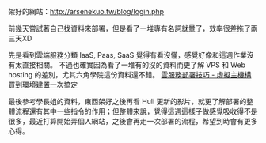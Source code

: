 架好的網站：http://arsenekuo.tw/blog/login.php

前幾天嘗試著自己找資料來部署，但是看了一堆專有名詞就暈了，效率很差拖了兩三天XD

先是看到雲端服務分類 IaaS, Paas, SaaS 覺得有看沒懂，感覺好像和這週作業沒有太直接相關。
不過也確實因為看了一堆有的沒的資料而更了解 VPS 和 Web hosting 的差別，尤其六角學院這份資料還不錯。
[雲服務部署技巧 - 虛擬主機構買到環境建置一次搞定](https://paper.dropbox.com/doc/T6dUTi5nEdafPnmOgyTt3)

最後參考學長姐的資料，東西架好之後再看 Huli 更新的影片，就更了解部署的整體流程還有其中一些指令的作用；但整體來說，覺得這週這樣子做感覺吸收得不是很多，最近打算開始弄個人網站，之後會再走一次部署的流程，希望到時會有更多心得。